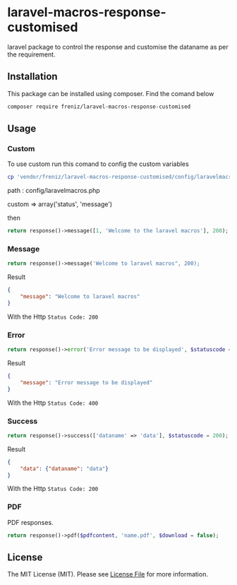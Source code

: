 # laravel-macros-response-customised


laravel package to control the response and customise the dataname as per the requirement. 

## Installation

This package can be installed using composer. Find the comand below

``` bash
composer require freniz/laravel-macros-response-customised
```

## Usage

### Custom

To use custom run this comand to config the custom variables

``` bash
cp 'vendor/freniz/laravel-macros-response-customised/config/laravelmacros.php' config/laravelmacros.php
```

path : config/laravelmacros.php

custom => array('status', 'message')

then 

``` php
return response()->message([1, 'Welcome to the laravel macros'], 200);
```

### Message
``` php
return response()->message('Welcome to laravel macros", 200);
```

Result

``` json
{
    "message": "Welcome to laravel macros"
}
```
With the Http `Status Code: 200`

### Error
``` php
return response()->error('Error message to be displayed', $statuscode = 400);
```

Result

``` json
{
    "message": "Error message to be displayed"
}
```
With the Http `Status Code: 400`

### Success
``` php
return response()->success(['dataname' => 'data'], $statuscode = 200);
```

Result

``` json
{
    "data": {"dataname": "data"}
}
```
With the Http `Status Code: 200`

### PDF

PDF responses.

``` php
return response()->pdf($pdfcontent, 'name.pdf', $download = false);
```



## License

The MIT License (MIT). Please see [License File](LICENSE.md) for more information.
